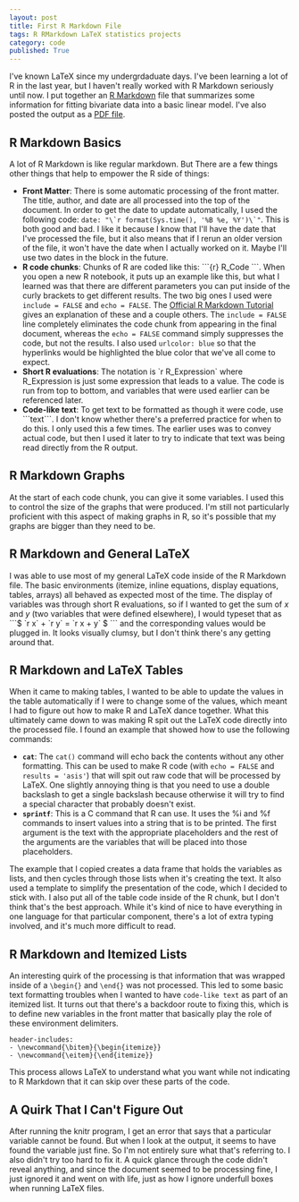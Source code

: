 ```yaml
---
layout: post
title: First R Markdown File
tags: R RMarkdown LaTeX statistics projects
category: code
published: True
---
```


I've known LaTeX since my undergrdaduate days. I've been learning a lot of R in the last year, but I haven't really worked with R Markdown seriously until now. I put together an [R Markdown](https://aaronwongnsc.github.io/files/20200502-LinearRegression.Rmd) file that summarizes some information for fitting bivariate data into a basic linear model. I've also posted the output as a [PDF file](https://aaronwongnsc.github.io/files/20200502-LinearRegression.pdf).

## R Markdown Basics

A lot of R Markdown is like regular markdown. But There are a few things other things that help to empower the R side of things:

- **Front Matter**: There is some automatic processing of the front matter. The title, author, and date are all processed into the top of the document. In order to get the date to update automatically, I used the following code: ```date: "\`r format(Sys.time(), '%B %e, %Y')\`"```. This is both good and bad. I like it because I know that I'll have the date that I've processed the file, but it also means that if I rerun an older version of the file, it won't have the date when I actually worked on it. Maybe I'll use two dates in the block in the future.
- **R code chunks**: Chunks of R are coded like this: \`\`\`{r} R_Code \`\`\`. When you open a new R notebook, it puts up an example like this, but what I learned was that there are different parameters you can put inside of the curly brackets to get different results. The two big ones I used were ```include = FALSE``` and ```echo = FALSE```. The [Official R Markdown Tutorial](https://rmarkdown.rstudio.com/lesson-3.html) gives an explanation of these and a couple others.  The ```include = FALSE``` line completely eliminates the code chunk from appearing in the final document, whereas the ```echo = FALSE``` command simply suppresses the code, but not the results. I also used ```urlcolor: blue``` so that the hyperlinks would be highlighted the blue color that we've all come to expect.
- **Short R evaluations**: The notation is \`r R_Expression\` where R_Expression is just some expression that leads to a value. The code is run from top to bottom, and variables that were used earlier can be referenced later.
- **Code-like text**: To get text to be formatted as though it were code, use \`\`\`text\`\`\`. I don't know whether there's a preferred practice for when to do this. I only used this a few times. The earlier uses was to convey actual code, but then I used it later to try to indicate that text was being read directly from the R output.

## R Markdown Graphs

At the start of each code chunk, you can give it some variables. I used this to control the size of the graphs that were produced. I'm still not particularly proficient with this aspect of making graphs in R, so it's possible that my graphs are bigger than they need to be.

## R Markdown and General LaTeX

I was able to use most of my general LaTeX code inside of the R Markdown file. The basic environments (itemize, inline equations, display equations, tables, arrays) all behaved as expected most of the time. The display of variables was through short R evaluations, so if I wanted to get the sum of $x$ and $y$ (two variables that were defined elsewhere), I would typeset that as \`\`\`$ \`r x\` + \`r y\` = \`r x + y\` $ \`\`\` and the corresponding values would be plugged in. It looks visually clumsy, but I don't think there's any getting around that.

## R Markdown and LaTeX Tables

When it came to making tables, I wanted to be able to update the values in the table automatically if I were to change some of the values, which meant I had to figure out how to make R and LaTeX dance together. What this ultimately came down to was making R spit out the LaTeX code directly into the processed file. I found an example that showed how to use the following commands:

- **```cat```**: The ```cat()``` command will echo back the contents without any other formatting. This can be used to make R code (with ```echo = FALSE``` and ```results = 'asis'```) that will spit out raw code that will be processed by LaTeX. One slightly annoying thing is that you need to use a double backslash to get a single backslash because otherwise it will try to find a special character that probably doesn't exist.
- **```sprintf```**: This is a C command that R can use. It uses the %i and %f commands to insert values into a string that is to be printed. The first argument is the text with the appropriate placeholders and the rest of the arguments are the variables that will be placed into those placeholders.

The example that I copied creates a data frame that holds the variables as lists, and then cycles through those lists when it's creating the text. It also used a template to simplify the presentation of the code, which I decided to stick with. I also put all of the table code inside of the R chunk, but I don't think that's the best approach. While it's kind of nice to have everything in one language for that particular component, there's a lot of extra typing involved, and it's much more difficult to read.

## R Markdown and Itemized Lists

An interesting quirk of the processing is that information that was wrapped inside of a ```\begin{}``` and ```\end{}``` was not processed. This led to some basic text formatting troubles when I wanted to have ```code-like text``` as part of an itemized list. It turns out that there's a backdoor route to fixing this, which is to define new variables in the front matter that basically play the role of these environment delimiters.

```
header-includes:
- \newcommand{\bitem}{\begin{itemize}}
- \newcommand{\eitem}{\end{itemize}}
```

This process allows LaTeX to understand what you want while not indicating to R Markdown that it can skip over these parts of the code.

## A Quirk That I Can't Figure Out

After running the knitr program, I get an error that says that a particular variable cannot be found. But when I look at the output, it seems to have found the variable just fine. So I'm not entirely sure what that's referring to. I also didn't try too hard to fix it. A quick glance through the code didn't reveal anything, and since the document seemed to be processing fine, I just ignored it and went on with life, just as how I ignore underfull boxes when running LaTeX files.

